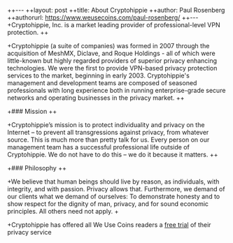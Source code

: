 ++---
++layout: post
++title: About Cryptohippie
++author: Paul Rosenberg
++authorurl: https://www.weusecoins.com/paul-rosenberg/
++---
+Cryptohippie, Inc. is a market leading provider of professional-level VPN protection. 
++<p>
+Cryptohippie (a suite of companies) was formed in 2007 through the acquisition of MeshMX, Diclave, and Roque Holdings - all of which were little-known but highly regarded providers of superior privacy enhancing technologies. We were the first to provide VPN-based privacy protection services to the market, beginning in early 2003. Cryptohippie's management and development teams are composed of seasoned professionals with long experience both in running enterprise-grade secure networks and operating businesses in the privacy market. 
++<p>
+### Mission
++<p>
+Cryptohippie’s mission is to protect individuality and privacy on the Internet – to prevent all transgressions against privacy, from whatever source. This is much more than pretty talk for us. Every person on our management team has a successful professional life outside of Cryptohippie. We do not have to do this – we do it because it matters. 
++<p>
+### Philosophy
++<p>
+We believe that human beings should live by reason, as individuals, with integrity, and with passion. Privacy allows that. Furthermore, we demand of our clients what we demand of ourselves: To demonstrate honesty and to show respect for the dignity of man, privacy, and for sound economic principles. All others need not apply. 
+<p>
+Cryptohippie  has offered all We Use Coins readers a <a href="https://secure.cryptohippie.com/weusecoins.php
++">free trial</a> of their privacy service
